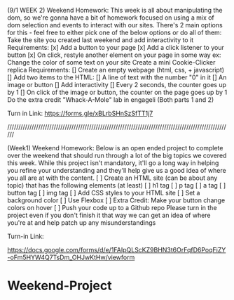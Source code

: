 (9/1 WEEK 2)
Weekend Homework:
This week is all about manipulating the dom, so we're gonna have a bit of homework focused on using a mix of dom selection and events to interact with our sites. There's 2 main options for this - feel free to either pick one of the below options or do all of them:
Take the site you created last weekend and add interactivity to it
Requirements:
[x] Add a button to your page
[x] Add a click listener to your button
[x] On click, restyle another element on your page in some way
ex: Change the color of some text on your site
Create a mini Cookie-Clicker replica
Requirements:
[] Create an empty webpage (html, css, + javascript)
[] Add two items to the HTML:
[] A line of text with the number "0" in it
[] An image or button
[] Add interactivity
[] Every 2 seconds, the counter goes up by 1
[] On click of the image or button, the counter on the page goes up by 1
Do the extra credit "Whack-A-Mole" lab in engageli (Both parts 1 and 2)

Turn in Link: https://forms.gle/xBLrbSHnSzSfTT1j7

//////////////////////////////////////////////////////////////////////////////////////////////////////

(Week1)
Weekend Homework:
Below is an open ended project to complete over the weekend that should run through a lot of the big topics we covered this week. While this project isn't mandatory, it'll go a long way in helping you refine your understanding and they'll help give us a good idea of where you all are at with the content.
[ ] Create an HTML site (can be about any topic) that has the following elements (at least)
[ ] h1 tag
[ ] p tag
[ ] a tag
[ ] button tag
[ ] img tag
[ ] Add CSS styles to your HTML site
[ ] Set a background color
[ ] Use Flexbox
[ ] Extra Credit: Make your button change colors on hover
[ ] Push your code up to a Github repo
Please turn in the project even if you don't finish it that way we can get an idea of where you're at and help patch up any misunderstandings

Turn-in Link:

https://docs.google.com/forms/d/e/1FAIpQLScKZ9BHN3t6OrFqfD6PoqFiZY-oFm5HYW4Q7TsDm_OHJwKtHw/viewform

# Weekend-Project
